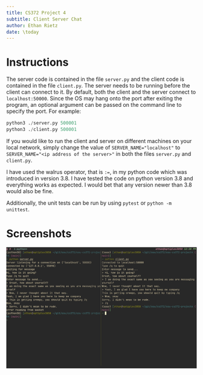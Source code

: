 ```yaml
---
title: CS372 Project 4
subtitle: Client Server Chat
author: Ethan Rietz
date: \today
---
```


# Instructions

The server code is contained in the file `server.py` and the client code is
contained in the file `client.py`. The server needs to be running before the
client can connect to it. By default, both the client and the server connect to
`localhost:50000`. Since the OS may hang onto the port after exiting the
program, an optional argument can be passed on the command line to specify the
port. For example:

```python
python3 ./server.py 500001
python3 ./client.py 500001
```

If you would like to run the client and server on different machines on your
local network, simply change the value of `SERVER_NAME="localhost"` to
`SERVER_NAME="<ip address of the server>"` in both the files `server.py` and
`client.py`.


I have used the walrus operator, that is `:=`, in my python code which was
introduced in version 3.8. I have tested the code on python version 3.8 and
everything works as expected. I would bet that any version newer than 3.8 would
also be fine.

Additionally, the unit tests can be run by using `pytest` or `python -m
unittest`.

# Screenshots

![Talking To Myself](./pics/2022-06-04-122820_1912x1217_scrot.png "talking to myself")
